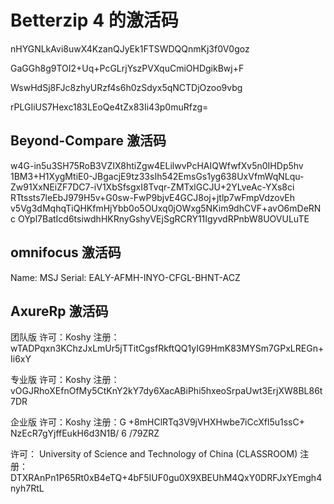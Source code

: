 # Betterzip 4 的激活码

nHYGNLkAvi8uwX4KzanQJyEk1FTSWDQQnmKj3f0V0goz

GaGGh8g9TOI2+Uq+PcGLrjYszPVXquCmiOHDgikBwj+F

WswHdSj8FJc8zhyURzf4s6h0zSdyx5qNCTDjOzoo9vbg

rPLGIiUS7Hexc183LEoQe4tZx83Ii43p0muRfzg=

## Beyond-Compare 激活码

w4G-in5u3SH75RoB3VZIX8htiZgw4ELilwvPcHAIQWfwfXv5n0IHDp5hv
1BM3+H1XygMtiE0-JBgacjE9tz33sIh542EmsGs1yg638UxVfmWqNLqu-
Zw91XxNEiZF7DC7-iV1XbSfsgxI8Tvqr-ZMTxlGCJU+2YLveAc-YXs8ci
RTtssts7leEbJ979H5v+G0sw-FwP9bjvE4GCJ8oj+jtlp7wFmpVdzovEh
v5Vg3dMqhqTiQHKfmHjYbb0o5OUxq0jOWxg5NKim9dhCVF+avO6mDeRNc
OYpl7BatIcd6tsiwdhHKRnyGshyVEjSgRCRY11IgyvdRPnbW8UOVULuTE

## omnifocus 激活码

Name: MSJ
Serial: EALY-AFMH-INYO-CFGL-BHNT-ACZ

## AxureRp 激活码

团队版
许可：Koshy
注册：wTADPqxn3KChzJxLmUr5jTTitCgsfRkftQQ1yIG9HmK83MYSm7GPxLREGn+ Ii6xY

专业版
许可：Koshy
注册：vOGJRhoXEfnOfMy5CtKnY2kY7dy6XacABiPhi5hxeoSrpaUwt3ErjXW8BL86t7DR

企业版
许可：Koshy
注册：G +8mHClRTq3V9jVHXHwbe7iCcXfl5u1ssC+ NzEcR7gYjffEukH6d3N1B/ 6 /79ZRZ

许可： University of Science and Technology of China (CLASSROOM)
注册： DTXRAnPn1P65Rt0xB4eTQ+4bF5IUF0gu0X9XBEUhM4QxY0DRFJxYEmgh4nyh7RtL